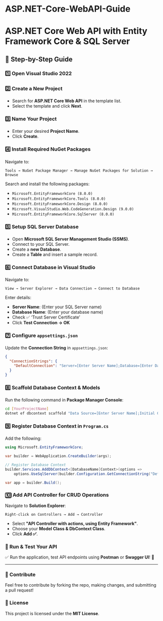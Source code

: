 # ASP.NET-Core-WebAPI-Guide


# ASP.NET Core Web API with Entity Framework Core & SQL Server

## 🚀 Step-by-Step Guide

### 1️⃣ Open Visual Studio 2022

### 2️⃣ Create a New Project
- Search for **ASP.NET Core Web API** in the template list.
- Select the template and click **Next**.

### 3️⃣ Name Your Project
- Enter your desired **Project Name**.
- Click **Create**.

### 4️⃣ Install Required NuGet Packages
Navigate to:
```
Tools → NuGet Package Manager → Manage NuGet Packages for Solution → Browse
```
Search and install the following packages:
- `Microsoft.EntityFrameworkCore (8.0.0)`
- `Microsoft.EntityFrameworkCore.Tools (8.0.0)`
- `Microsoft.EntityFrameworkCore.Design (8.0.0)`
- `Microsoft.VisualStudio.Web.CodeGeneration.Design (9.0.0)`
- `Microsoft.EntityFrameworkCore.SqlServer (8.0.0)`

### 5️⃣ Setup SQL Server Database
- Open **Microsoft SQL Server Management Studio (SSMS)**.
- Connect to your SQL Server.
- Create a **new Database**.
- Create a **Table** and insert a sample record.

### 6️⃣ Connect Database in Visual Studio
Navigate to:
```
View → Server Explorer → Data Connection → Connect to Database
```
Enter details:
- **Server Name**: (Enter your SQL Server name)
- **Database Name**: (Enter your database name)
- Check ✅ ‘Trust Server Certificate’
- Click **Test Connection → OK**

### 7️⃣ Configure `appsettings.json`
Update the **Connection String** in `appsettings.json`:
```json
{
  "ConnectionStrings": {
    "DefaultConnection": "Server=[Enter Server Name];Database=[Enter Database Name];Trusted_Connection=True;TrustServerCertificate=true;"
  }
}
```

### 8️⃣ Scaffold Database Context & Models
Run the following command in **Package Manager Console**:
```sh
cd [YourProjectName]
dotnet ef dbcontext scaffold "Data Source=[Enter Server Name];Initial Catalog=[Enter Database Name];Integrated Security=True;Trust Server Certificate=True" Microsoft.EntityFrameworkCore.SqlServer -o Models --force
```

### 9️⃣ Register Database Context in `Program.cs`
Add the following:
```csharp
using Microsoft.EntityFrameworkCore;

var builder = WebApplication.CreateBuilder(args);

// Register Database Context
builder.Services.AddDbContext<[DatabaseName]Context>(options =>
    options.UseSqlServer(builder.Configuration.GetConnectionString("DefaultConnection")));

var app = builder.Build();
```

### 🔟 Add API Controller for CRUD Operations
Navigate to **Solution Explorer**:
```
Right-click on Controllers → Add → Controller
```
- Select **"API Controller with actions, using Entity Framework"**.
- Choose your **Model Class & DbContext Class**.
- Click **Add ✅**.

### 🎉 Run & Test Your API
✅ Run the application, test API endpoints using **Postman** or **Swagger UI**! 🚀

---
### 📌 Contribute
Feel free to contribute by forking the repo, making changes, and submitting a pull request!

### 🔗 License
This project is licensed under the **MIT License**.
